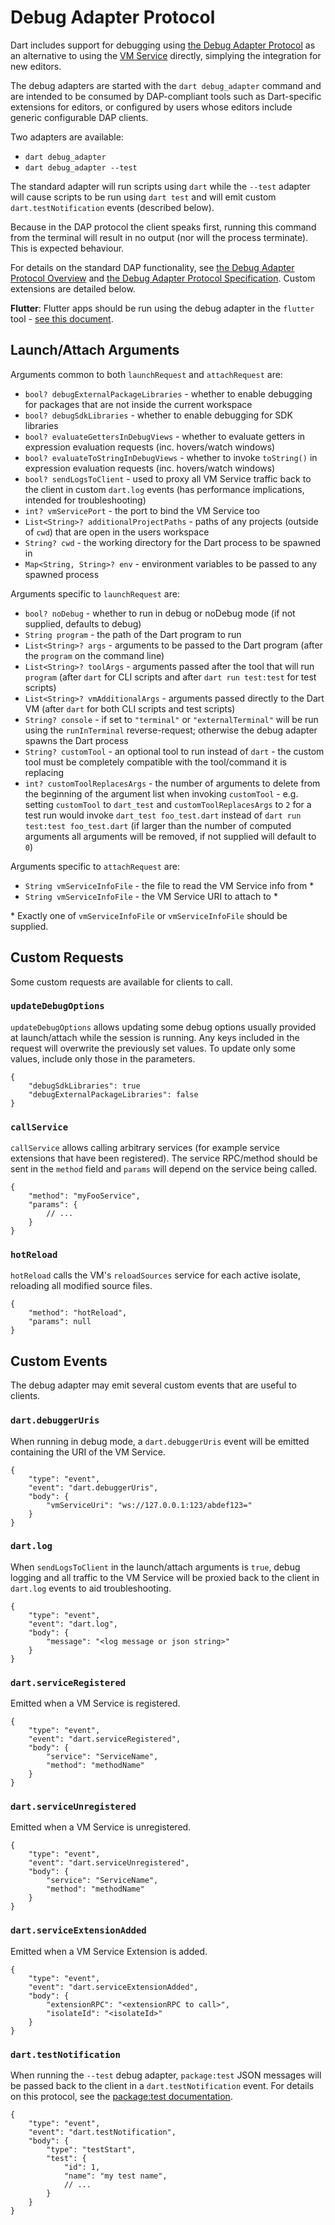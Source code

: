 # Debug Adapter Protocol

Dart includes support for debugging using [the Debug Adapter Protocol](https://microsoft.github.io/debug-adapter-protocol/) as an alternative to using the [VM Service](https://github.com/dart-lang/sdk/blob/master/runtime/vm/service/service.md) directly, simplying the integration for new editors.

The debug adapters are started with the `dart debug_adapter` command and are intended to be consumed by DAP-compliant tools such as Dart-specific extensions for editors, or configured by users whose editors include generic configurable DAP clients.

Two adapters are available:

- `dart debug_adapter`
- `dart debug_adapter --test`

The standard adapter will run scripts using `dart` while the `--test` adapter will cause scripts to be run using `dart test` and will emit custom `dart.testNotification` events (described below).

Because in the DAP protocol the client speaks first, running this command from the terminal will result in no output (nor will the process terminate). This is expected behaviour.

For details on the standard DAP functionality, see [the Debug Adapter Protocol Overview](https://microsoft.github.io/debug-adapter-protocol/) and [the Debug Adapter Protocol Specification](https://microsoft.github.io/debug-adapter-protocol/specification). Custom extensions are detailed below.

**Flutter**: Flutter apps should be run using the debug adapter in the `flutter` tool - [see this document](https://github.com/flutter/flutter/blob/master/packages/flutter_tools/lib/src/debug_adapters/README.md).

## Launch/Attach Arguments

Arguments common to both `launchRequest` and `attachRequest` are:

- `bool? debugExternalPackageLibraries` - whether to enable debugging for packages that are not inside the current workspace
- `bool? debugSdkLibraries` - whether to enable debugging for SDK libraries
- `bool? evaluateGettersInDebugViews` - whether to evaluate getters in expression evaluation requests (inc. hovers/watch windows)
- `bool? evaluateToStringInDebugViews` - whether to invoke `toString()` in expression evaluation requests (inc. hovers/watch windows)
- `bool? sendLogsToClient` - used to proxy all VM Service traffic back to the client in custom `dart.log` events (has performance implications, intended for troubleshooting)
- `int? vmServicePort` - the port to bind the VM Service too
- `List<String>? additionalProjectPaths` - paths of any projects (outside of `cwd`) that are open in the users workspace
- `String? cwd` - the working directory for the Dart process to be spawned in
- `Map<String, String>? env` - environment variables to be passed to any spawned process

Arguments specific to `launchRequest` are:

- `bool? noDebug` - whether to run in debug or noDebug mode (if not supplied, defaults to debug)
- `String program` - the path of the Dart program to run
- `List<String>? args` - arguments to be passed to the Dart program (after the `program` on the command line)
- `List<String>? toolArgs` - arguments passed after the tool that will run `program` (after `dart` for CLI scripts and after `dart run test:test` for test scripts)
- `List<String>? vmAdditionalArgs` - arguments passed directly to the Dart VM (after `dart` for both CLI scripts and test scripts)
- `String? console` - if set to `"terminal"` or `"externalTerminal"` will be run using the `runInTerminal` reverse-request; otherwise the debug adapter spawns the Dart process
- `String? customTool` - an optional tool to run instead of `dart` - the custom tool must be completely compatible with the tool/command it is replacing
- `int? customToolReplacesArgs` - the number of arguments to delete from the beginning of the argument list when invoking `customTool` - e.g. setting `customTool` to `dart_test` and
  `customToolReplacesArgs` to `2` for a test run would invoke `dart_test foo_test.dart` instead of `dart run test:test foo_test.dart` (if larger than the number of computed arguments all arguments will be removed, if not supplied will default to `0`)

Arguments specific to `attachRequest` are:

- `String vmServiceInfoFile` - the file to read the VM Service info from \*
- `String vmServiceInfoFile` - the VM Service URI to attach to \*

\* Exactly one of `vmServiceInfoFile` or `vmServiceInfoFile` should be supplied.

## Custom Requests

Some custom requests are available for clients to call.

### `updateDebugOptions`

`updateDebugOptions` allows updating some debug options usually provided at launch/attach while the session is running. Any keys included in the request will overwrite the previously set values. To update only some values, include only those in the parameters.

```
{
	"debugSdkLibraries": true
	"debugExternalPackageLibraries": false
}
```

### `callService`

`callService` allows calling arbitrary services (for example service extensions that have been registered). The service RPC/method should be sent in the `method` field and `params` will depend on the service being called.

```
{
	"method": "myFooService",
	"params": {
		// ...
	}
}
```

### `hotReload`

`hotReload` calls the VM's `reloadSources` service for each active isolate, reloading all modified source files.

```
{
	"method": "hotReload",
	"params": null
}
```

## Custom Events

The debug adapter may emit several custom events that are useful to clients.

### `dart.debuggerUris`

When running in debug mode, a `dart.debuggerUris` event will be emitted containing the URI of the VM Service.

```
{
	"type": "event",
	"event": "dart.debuggerUris",
	"body": {
		"vmServiceUri": "ws://127.0.0.1:123/abdef123="
	}
}
```

### `dart.log`

When `sendLogsToClient` in the launch/attach arguments is `true`, debug logging and all traffic to the VM Service will be proxied back to the client in `dart.log` events to aid troubleshooting.

```
{
	"type": "event",
	"event": "dart.log",
	"body": {
		"message": "<log message or json string>"
	}
}
```

### `dart.serviceRegistered`

Emitted when a VM Service is registered.

```
{
	"type": "event",
	"event": "dart.serviceRegistered",
	"body": {
		"service": "ServiceName",
		"method": "methodName"
	}
}
```

### `dart.serviceUnregistered`

Emitted when a VM Service is unregistered.

```
{
	"type": "event",
	"event": "dart.serviceUnregistered",
	"body": {
		"service": "ServiceName",
		"method": "methodName"
	}
}
```

### `dart.serviceExtensionAdded`

Emitted when a VM Service Extension is added.

```
{
	"type": "event",
	"event": "dart.serviceExtensionAdded",
	"body": {
		"extensionRPC": "<extensionRPC to call>",
		"isolateId": "<isolateId>"
	}
}
```

### `dart.testNotification`

When running the `--test` debug adapter, `package:test` JSON messages will be passed back to the client in a `dart.testNotification` event. For details on this protocol, see the [package:test documentation](https://github.com/dart-lang/test/blob/master/pkgs/test/doc/json_reporter.md).

```
{
	"type": "event",
	"event": "dart.testNotification",
	"body": {
		"type": "testStart",
		"test": {
			"id": 1,
			"name": "my test name",
			// ...
		}
	}
}
```

